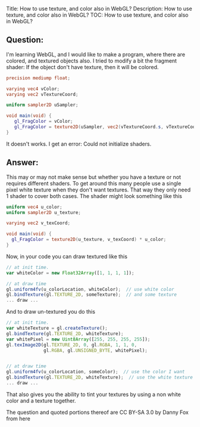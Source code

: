 Title: How to use texture, and color also in WebGL?
Description: How to use texture, and color also in WebGL?
TOC: How to use texture, and color also in WebGL?

## Question:

I'm learning WebGL, and I would like to make a program, where there are colored, and textured objects also. I tried to modify a bit the fragment shader: If the object don't have texture, then it will be colored.

```glsl
precision mediump float;

varying vec4 vColor;
varying vec2 vTextureCoord;

uniform sampler2D uSampler;

void main(void) {
   gl_FragColor = vColor;
   gl_FragColor = texture2D(uSampler, vec2(vTextureCoord.s, vTextureCoord.t));
}
```

It doesn't works. I get an error: Could not initialize shaders.

## Answer:

This may or may not make sense but whether you have a texture or not requires different shaders. To get around this many people use a single pixel white texture when they don't want textures. That way they only need 1 shader to cover both cases. The shader might look something like this

```glsl
uniform vec4 u_color;
uniform sampler2D u_texture;

varying vec2 v_texCoord;

void main(void) {
  gl_FragColor = texture2D(u_texture, v_texCoord) * u_color;
}
```

Now, in your code you can draw textured like this

```js
// at init time.
var whiteColor = new Float32Array([1, 1, 1, 1]);

// at draw time
gl.uniform4fv(u_colorLocation, whiteColor);  // use white color
gl.bindTexture(gl.TEXTURE_2D, someTexture);  // and some texture
... draw ...
```

And to draw un-textured you do this

```js
// at init time.
var whiteTexture = gl.createTexture();
gl.bindTexture(gl.TEXTURE_2D, whiteTexture);
var whitePixel = new Uint8Array([255, 255, 255, 255]);
gl.texImage2D(gl.TEXTURE_2D, 0, gl.RGBA, 1, 1, 0, 
              gl.RGBA, gl.UNSIGNED_BYTE, whitePixel);


// at draw time
gl.uniform4fv(u_colorLocation, someColor);  // use the color I want
gl.bindTexture(gl.TEXTURE_2D, whiteTexture);  // use the white texture
... draw ...
```

That also gives you the ability to tint your textures by using a non white color and a texture together.

<div class="so">
  <div>The question and quoted portions thereof are 
    CC BY-SA 3.0 by
    <a data-href="https://stackoverflow.com/users/1091828">Danny Fox</a>
    from
    <a data-href="https://stackoverflow.com/questions/8552488">here</a>
  </div>
</div>
